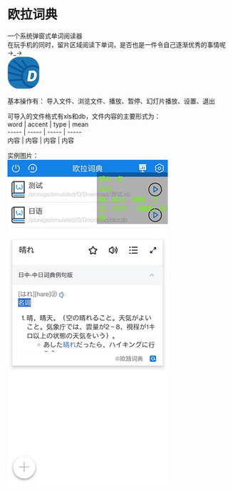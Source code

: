 # 欧拉词典
一个系统弹窗式单词阅读器  
在玩手机的同时，留片区域阅读下单词，是否也是一件令自己逐渐优秀的事情呢→_→  
![image](https://github.com/WaSuper/OluDictionary/blob/main/res/drawable-hdpi/ic_launcher.png)

基本操作有：
导入文件、浏览文件、播放、暂停、幻灯片播放、设置、退出

可导入的文件格式有xls和db，文件内容的主要形式为：  
 word | accent | type | mean  
 ----- | ----- | ----- | -----  
 内容 | 内容 | 内容 | 内容  

实例图片：  
![image](https://github.com/WaSuper/OluDictionary/blob/1fedcde136287e1d7690e9746ef056f0151508bf/%E7%A4%BA%E4%BE%8B%E5%9B%BE%E7%89%87/1_main.jpg)
